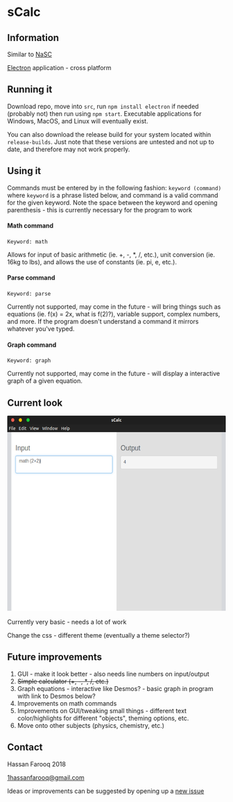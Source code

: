 # sCalc


## Information
Similar to [NaSC](https://github.com/parnold-x/nasc)

[Electron](https://github.com/electron/electron) application - cross platform


## Running it
Download repo, move into `src`, run `npm install electron` if needed (probably not) then run using `npm start`. Executable applications for Windows, MacOS, and Linux will eventually exist.

You can also download the release build for your system located within `release-builds`. Just note that these versions are untested and not up to date, and therefore may not work properly.  


## Using it
Commands must be entered by in the following fashion: `keyword (command)` where `keyword` is a phrase listed below, and command is a valid command for the given keyword. Note the space between the keyword and opening parenthesis  - this is currently necessary for the program to work

#### Math command
`Keyword: math`

Allows for input of basic arithmetic (ie. +, -, *, /, etc.), unit conversion (ie. 16kg to lbs), and allows the use of constants (ie. pi, e, etc.).
#### Parse command
`Keyword: parse`

Currently not supported, may come in the future - will bring things such as equations (ie. f(x) = 2x, what is f(2)?), variable support, complex numbers, and more.
If the program doesn't understand a command it mirrors whatever you've typed.

#### Graph command
`Keyword: graph`

Currently not supported, may come in the future - will display a interactive graph of a given equation.

## Current look

<img src="screenshots/screenshot-V5.png" alt="screenshot" height="450"><br>


Currently very basic - needs a lot of work

Change the css - different theme (eventually a theme selector?)


## Future improvements
1. GUI - make it look better - also needs line numbers on input/output
2. ~~Simple calculator (+, -, *, /, etc.)~~
3. Graph equations - interactive like Desmos? - basic graph in program with link to Desmos below?
4. Improvements on math commands
5. Improvements on GUI/tweaking small things - different text color/highlights for different "objects", theming options, etc.
6. Move onto other subjects (physics, chemistry, etc.)


## Contact
Hassan Farooq 2018

1hassanfarooq@gmail.com

Ideas or improvements can be suggested by opening up a [new issue](https://github.com/s-hfarooq/sCalc/issues/new)
